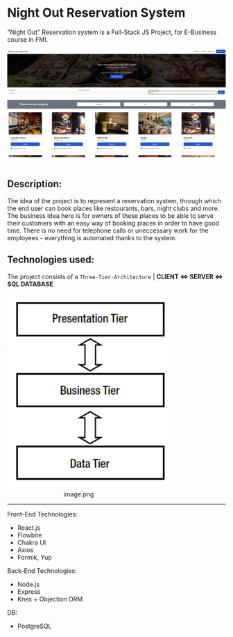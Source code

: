 # Night Out Reservation System

"Night Out" Reservation system is a Full-Stack JS Project, for E-Business course in FMI.

![](home.jpg) &nbsp;&nbsp;&nbsp;&nbsp;&nbsp;&nbsp;&nbsp;&nbsp;&nbsp;&nbsp;&nbsp;&nbsp;&nbsp;&nbsp;&nbsp;&nbsp;&nbsp;&nbsp;&nbsp;&nbsp;&nbsp;&nbsp;&nbsp;&nbsp;&nbsp;&nbsp;&nbsp;&nbsp;&nbsp;&nbsp;&nbsp;&nbsp;

## Description:

The idea of the project is to represent a reservation system, through which the end user can book places like restourants, bars, night clubs and more. The business idea here is for owners of these places to be able to serve their customers with an easy way of booking places in order to have good time. There is no need for telephone calls or uneccessary work for the employees - everything is automated thanks to the system.

## Technologies used:

The project consists of a `Three-Tier-Architecture` | **CLIENT <=> SERVER <=> SQL DATABASE**

![](three-tier-arch.PNG) &nbsp;&nbsp;&nbsp;&nbsp;&nbsp;&nbsp;&nbsp;&nbsp;&nbsp;&nbsp;&nbsp;&nbsp;&nbsp;&nbsp;&nbsp;&nbsp;&nbsp;&nbsp;&nbsp;&nbsp;&nbsp;&nbsp;&nbsp;&nbsp;&nbsp;&nbsp;&nbsp;&nbsp;&nbsp;&nbsp;&nbsp;&nbsp;
image.png

<hr>

Front-End Technologies:

- React.js
- Flowbite
- Chakra UI
- Axios
- Formik, Yup

Back-End Technologies:

- Node.js
- Express
- Knex + Objection ORM

DB:

- PostgreSQL
